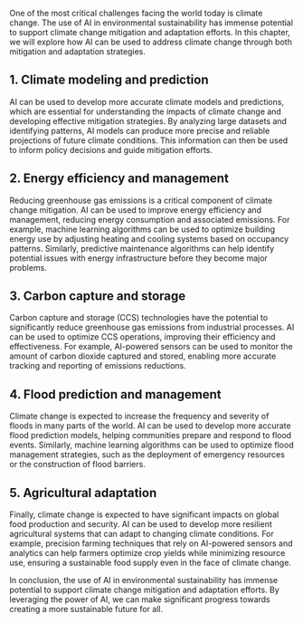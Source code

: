 
One of the most critical challenges facing the world today is climate change. The use of AI in environmental sustainability has immense potential to support climate change mitigation and adaptation efforts. In this chapter, we will explore how AI can be used to address climate change through both mitigation and adaptation strategies.

1\. Climate modeling and prediction
----------------------------------

AI can be used to develop more accurate climate models and predictions, which are essential for understanding the impacts of climate change and developing effective mitigation strategies. By analyzing large datasets and identifying patterns, AI models can produce more precise and reliable projections of future climate conditions. This information can then be used to inform policy decisions and guide mitigation efforts.

2\. Energy efficiency and management
-----------------------------------

Reducing greenhouse gas emissions is a critical component of climate change mitigation. AI can be used to improve energy efficiency and management, reducing energy consumption and associated emissions. For example, machine learning algorithms can be used to optimize building energy use by adjusting heating and cooling systems based on occupancy patterns. Similarly, predictive maintenance algorithms can help identify potential issues with energy infrastructure before they become major problems.

3\. Carbon capture and storage
-----------------------------

Carbon capture and storage (CCS) technologies have the potential to significantly reduce greenhouse gas emissions from industrial processes. AI can be used to optimize CCS operations, improving their efficiency and effectiveness. For example, AI-powered sensors can be used to monitor the amount of carbon dioxide captured and stored, enabling more accurate tracking and reporting of emissions reductions.

4\. Flood prediction and management
----------------------------------

Climate change is expected to increase the frequency and severity of floods in many parts of the world. AI can be used to develop more accurate flood prediction models, helping communities prepare and respond to flood events. Similarly, machine learning algorithms can be used to optimize flood management strategies, such as the deployment of emergency resources or the construction of flood barriers.

5\. Agricultural adaptation
--------------------------

Finally, climate change is expected to have significant impacts on global food production and security. AI can be used to develop more resilient agricultural systems that can adapt to changing climate conditions. For example, precision farming techniques that rely on AI-powered sensors and analytics can help farmers optimize crop yields while minimizing resource use, ensuring a sustainable food supply even in the face of climate change.

In conclusion, the use of AI in environmental sustainability has immense potential to support climate change mitigation and adaptation efforts. By leveraging the power of AI, we can make significant progress towards creating a more sustainable future for all.
